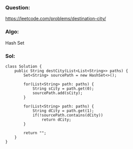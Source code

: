 ### Question:
https://leetcode.com/problems/destination-city/

### Algo:
Hash Set

### Sol:
```
class Solution {
    public String destCity(List<List<String>> paths) {
        Set<String> sourcePath = new HashSet<>();
        
        for(List<String> path: paths) {
            String sCity = path.get(0);
            sourcePath.add(sCity);
        }
        
        for(List<String> path: paths) {
            String dCity = path.get(1);
            if(!sourcePath.contains(dCity))
                return dCity;
        }
        
        return "";
    }
}
```
